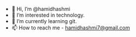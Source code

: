 - 👋 Hi, I’m @hamidhashmi
- 👀 I’m interested in technology.
- 🌱 I’m currently learning git.
- 📫 How to reach me - hamidhashmi7@gmail.com

<!---
hamidhashmi/hamidhashmi is a ✨ special ✨ repository because its `README.md` (this file) appears on your GitHub profile.
You can click the Preview link to take a look at your changes.
--->

